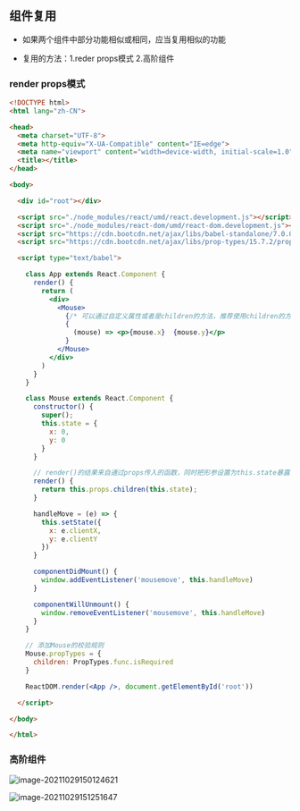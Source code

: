 ## 组件复用

- 如果两个组件中部分功能相似或相同，应当复用相似的功能

- 复用的方法：1.reder props模式     2.高阶组件



### render props模式

```html
<!DOCTYPE html>
<html lang="zh-CN">

<head>
  <meta charset="UTF-8">
  <meta http-equiv="X-UA-Compatible" content="IE=edge">
  <meta name="viewport" content="width=device-width, initial-scale=1.0">
  <title></title>
</head>

<body>

  <div id="root"></div>

  <script src="./node_modules/react/umd/react.development.js"></script>
  <script src="./node_modules/react-dom/umd/react-dom.development.js"></script>
  <script src="https://cdn.bootcdn.net/ajax/libs/babel-standalone/7.0.0-beta.3/babel.min.js"></script>
  <script src="https://cdn.bootcdn.net/ajax/libs/prop-types/15.7.2/prop-types.min.js"></script>

  <script type="text/babel">

    class App extends React.Component {
      render() {
        return (
          <div>
            <Mouse>
              {/* 可以通过自定义属性或者是children的方法，推荐使用children的方法，看着简洁 */}
              {
                (mouse) => <p>{mouse.x}  {mouse.y}</p>
              }
            </Mouse>
          </div>
        )
      }
    }

    class Mouse extends React.Component {
      constructor() {
        super();
        this.state = {
          x: 0,
          y: 0
        }
      }

      // render()的结果来自通过props传入的函数，同时把形参设置为this.state暴露出去
      render() {
        return this.props.children(this.state);
      }

      handleMove = (e) => {
        this.setState({
          x: e.clientX,
          y: e.clientY
        })
      }

      componentDidMount() {
        window.addEventListener('mousemove', this.handleMove)
      }

      componentWillUnmount() {
        window.removeEventListener('mousemove', this.handleMove)
      }
    }

    // 添加Mouse的校验规则
    Mouse.propTypes = {
      children: PropTypes.func.isRequired
    }

    ReactDOM.render(<App />, document.getElementById('root'))

  </script>

</body>

</html>
```

### 高阶组件

![image-20211029150124621](C:\Users\Administrator\AppData\Roaming\Typora\typora-user-images\image-20211029150124621.png)

![image-20211029151251647](C:\Users\Administrator\AppData\Roaming\Typora\typora-user-images\image-20211029151251647.png)

